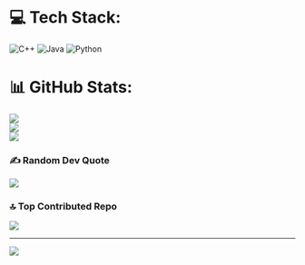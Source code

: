 
# 💻 Tech Stack:
![C++](https://img.shields.io/badge/c++-%2300599C.svg?style=plastic&logo=c%2B%2B&logoColor=white) ![Java](https://img.shields.io/badge/javascript-%23323330.svg?style=plastic&logo=javascript&logoColor=%23F7DF1E) ![Python](https://img.shields.io/badge/python-3670A0?style=plastic&logo=python&logoColor=ffdd54)
# 📊 GitHub Stats:
![](https://github-readme-stats.vercel.app/api?username=SoSo-50&theme=dark&hide_border=false&include_all_commits=false&count_private=false)<br/>
![](https://nirzak-streak-stats.vercel.app/?user=SoSo-50&theme=dark&hide_border=false)<br/>
![](https://github-readme-stats.vercel.app/api/top-langs/?username=SoSo-50&theme=dark&hide_border=false&include_all_commits=false&count_private=false&layout=compact)

### ✍️ Random Dev Quote
![](https://quotes-github-readme.vercel.app/api?type=horizontal&theme=dark)

### 🔝 Top Contributed Repo
![](https://github-contributor-stats.vercel.app/api?username=SoSo-50&limit=5&theme=highcontrast&combine_all_yearly_contributions=true)

---
[![](https://visitcount.itsvg.in/api?id=SoSo-50&icon=5&color=0)](https://visitcount.itsvg.in)

<!-- Proudly created with GPRM ( https://gprm.itsvg.in ) -->

